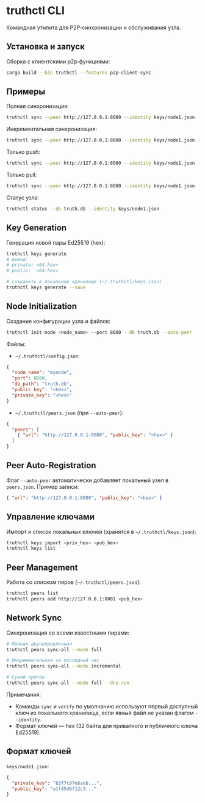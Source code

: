 # truthctl CLI

Командная утилита для P2P‑синхронизации и обслуживания узла.

## Установка и запуск

Сборка с клиентскими p2p‑функциями:
```bash
cargo build --bin truthctl --features p2p-client-sync
```

## Примеры

Полная синхронизация:
```bash
truthctl sync --peer http://127.0.0.1:8080 --identity keys/node1.json --mode full
```

Инкрементальная синхронизация:
```bash
truthctl sync --peer http://127.0.0.1:8080 --identity keys/node1.json --mode incremental
```

Только push:
```bash
truthctl sync --peer http://127.0.0.1:8080 --identity keys/node1.json --mode push
```

Только pull:
```bash
truthctl sync --peer http://127.0.0.1:8080 --identity keys/node1.json --mode pull
```

Статус узла:
```bash
truthctl status --db truth.db --identity keys/node1.json
```

## Key Generation
Генерация новой пары Ed25519 (hex):
```bash
truthctl keys generate
# вывод:
# private: <64-hex>
# public:  <64-hex>

# сохранить в локальное хранилище (~/.truthctl/keys.json)
truthctl keys generate --save
```

## Node Initialization
Создание конфигурации узла и файлов:
```bash
truthctl init-node <node_name> --port 8080 --db truth.db --auto-peer
```
Файлы:
- `~/.truthctl/config.json`:
```json
{
  "node_name": "mynode",
  "port": 8080,
  "db_path": "truth.db",
  "public_key": "<hex>",
  "private_key": "<hex>"
}
```
- `~/.truthctl/peers.json` (при `--auto-peer`):
```json
{
  "peers": [
    { "url": "http://127.0.0.1:8080", "public_key": "<hex>" }
  ]
}
```

## Peer Auto-Registration
Флаг `--auto-peer` автоматически добавляет локальный узел в `peers.json`.
Пример записи:
```json
{ "url": "http://127.0.0.1:8080", "public_key": "<hex>" }
```

## Управление ключами
Импорт и список локальных ключей (хранятся в `~/.truthctl/keys.json`):
```bash
truthctl keys import <priv_hex> <pub_hex>
truthctl keys list
```

## Peer Management
Работа со списком пиров (`~/.truthctl/peers.json`):
```bash
truthctl peers list
truthctl peers add http://127.0.0.1:8081 <pub_hex>
```

## Network Sync
Синхронизация со всеми известными пирами:
```bash
# Полная двунаправленная
truthctl peers sync-all --mode full

# Инкрементальная за последний час
truthctl peers sync-all --mode incremental

# Сухой прогон
truthctl peers sync-all --mode full --dry-run
```

Примечания:
- Команды `sync` и `verify` по умолчанию используют первый доступный ключ из локального хранилища, если явный файл не указан флагом `--identity`.
- Формат ключей — hex (32 байта для приватного и публичного ключа Ed25519).

## Формат ключей
`keys/node1.json`:
```json
{
  "private_key": "b3f7c97e6aeb...",
  "public_key": "a1f45d6f12c3..."
}
```

